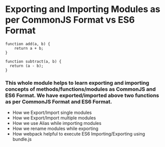 # Exporting and Importing Modules as per CommonJS Format vs ES6 Format
```
function add(a, b) {
    return a + b;
}

function subtract(a, b) {
  return (a - b);
}

```

### This whole module helps to learn exporting and importing concepts of methods/functions/modules as CommonJS and ES6 Format. We have exported/imported above two functions as per CommonJS Format and ES6 Format.

- How we Export/Import single modules
- How we Export/Import multiple modules
- How we use Alias while importing modules
- How we rename modules while exporting 
- How webpack helpful to execute ES6 Importing/Exporting using bundle.js 
```